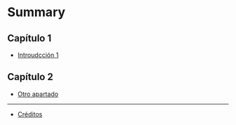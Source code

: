 # Summary

## Capítulo 1

* [Introudcción 1](capitulo-uno/README.md)

## Capítulo 2

* [Otro apartado](apartado-uno-cap-dos.md)


---

* [Créditos](creditos.md)